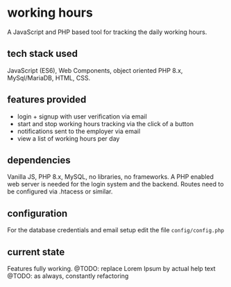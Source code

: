 # working hours

A JavaScript and PHP based tool for tracking the daily working hours.

## tech stack used

JavaScript (ES6), Web Components, object oriented PHP 8.x, MySql/MariaDB, HTML, CSS.

## features provided

- login + signup with user verification via email
- start and stop working hours tracking via the click of a button
- notifications sent to the employer via email
- view a list of working hours per day

## dependencies

Vanilla JS, PHP 8.x, MySQL, no libraries, no frameworks.
A PHP enabled web server is needed for the login system and the backend.
Routes need to be configured via .htacess or similar.

## configuration

For the database credentials and email setup edit the file `config/config.php`

## current state

Features fully working.
@TODO: replace Lorem Ipsum by actual help text
@TODO: as always, constantly refactoring
